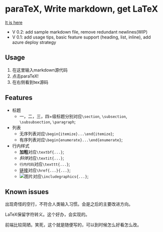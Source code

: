 # paraTeX, Write markdown, get LaTeX
[It is here](https://github.com/TrickEye/paraTeX)
- V 0.2: add sample markdown file, remove redundant newlines(WIP)
- V 0.1: add usage tips, basic feature support (heading, list, inline), add azure deploy strategy

## Usage
1. 在这里输入markdown源代码
2. 点击paraTeX!
3. 在右侧看到tex源码

## Features
- 标题
  - 一，二，三，四+级标题分别对应`\section`, `\subsection`, `\subsubsection`, `\paragraph`;
- 列表
  - 无序列表对应`\begin{itemize}...\end{itemize}`;
  - 有序列表对应`\begin{enumerate}...\end{enumerate}`;
- 行内样式
  - **加粗**对应`\textbf{...}`;
  - *斜体*对应`\textit{...}`;
  - `行内代码`对应`\texttt{...}`;
  - [链接](#features)对应`\href{...}{...}`;
  - ![图片](url)对应`\includegraphics{...}`;

## Known issues
出现奇怪的空行，不符合人类输入习惯。会是之后的主要改进方向。

LaTeX保留字符转义。这个好办，会实现的。

前端比较简陋。笑死，这个就是随便写的，可以到时候怎么好看怎么改。